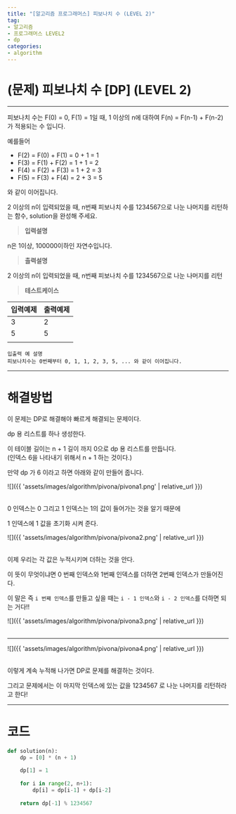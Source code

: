 ```yaml
---
title: "[알고리즘 프로그래머스] 피보나치 수 (LEVEL 2)"
tag:
- 알고리즘
- 프로그래머스 LEVEL2
- dp
categories:
- algorithm
---
```


# (문제) 피보나치 수 [DP] (LEVEL 2)
---

피보나치 수는 F(0) = 0, F(1) = 1일 때, 1 이상의 n에 대하여 F(n) = F(n-1) + F(n-2) 가 적용되는 수 입니다.

예를들어

* F(2) = F(0) + F(1) = 0 + 1 = 1
* F(3) = F(1) + F(2) = 1 + 1 = 2
* F(4) = F(2) + F(3) = 1 + 2 = 3
* F(5) = F(3) + F(4) = 2 + 3 = 5

와 같이 이어집니다.

2 이상의 n이 입력되었을 때, n번째 피보나치 수를 1234567으로 나눈 나머지를 리턴하는 함수, solution을 완성해 주세요.

> **입력설명**

n은 1이상, 100000이하인 자연수입니다.

> **출력설명**

2 이상의 n이 입력되었을 때, n번째 피보나치 수를 1234567으로 나눈 나머지를 리턴

> **테스트케이스**
 

| 입력예제 | 출력예제 |
| -------- | -------- | 
| 3	| 2 | 
| 5	| 5 | 
|  |  | 

~~~
입출력 예 설명
피보나치수는 0번째부터 0, 1, 1, 2, 3, 5, ... 와 같이 이어집니다.
~~~

---
# 해결방법

이 문제는 DP로 해결해야 빠르게 해결되는 문제이다.

dp 용 리스트를 하나 생성한다.

이 테이블 길이는 n + 1 길이 까지 0으로 dp 용 리스트를 만듭니다.<br>
(인덱스 6을 나타내기 위해서 n + 1 하는 것이다.)

만약 dp 가 6 이라고 하면 아래와 같이 만들어 줍니다.

![]({{ 'assets/images/algorithm/pivona/pivona1.png' | relative_url }})<br><br>

0 인덱스는 0 그리고 1 인덱스는 1의 값이 들어가는 것을 알기 때문에

1 인덱스에 1 값을 초기화 시켜 준다.

![]({{ 'assets/images/algorithm/pivona/pivona2.png' | relative_url }})<br><br>

이제 우리는 각 값은 누적시키며 더하는 것을 안다.

이 뜻이 무엇이냐면 0 번째 인덱스와 1번째 인덱스를 더하면 2번째 인덱스가 만들어진다.

이 말은 즉 `i 번째 인덱스`를 만들고 싶을 때는 `i - 1 인덱스`와 `i - 2 인덱스`를 더하면 되는 거다!!

![]({{ 'assets/images/algorithm/pivona/pivona3.png' | relative_url }})<br><br>

---

![]({{ 'assets/images/algorithm/pivona/pivona4.png' | relative_url }})<br><br>

이렇게 계속 누적해 나가면 DP로 문제를 해결하는 것이다.


그리고 문제에서는 이 마지막 인덱스에 있는 값을 1234567 로 나눈 나머지를 리턴하라고 한다!

---
# 코드
```python
def solution(n):
    dp = [0] * (n + 1)
    
    dp[1] = 1
    
    for i in range(2, n+1):
        dp[i] = dp[i-1] + dp[i-2]
    
    return dp[-1] % 1234567
```
